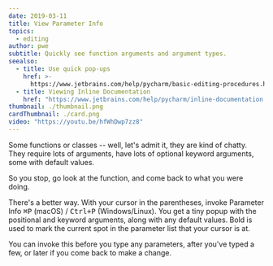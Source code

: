 ```yaml
---
date: 2019-03-11
title: View Parameter Info
topics:
  - editing
author: pwe
subtitle: Quickly see function arguments and argument types.
seealso:
  - title: Use quick pop-ups
    href: >-
      https://www.jetbrains.com/help/pycharm/basic-editing-procedures.html#quick_popups
  - title: Viewing Inline Documentation
    href: "https://www.jetbrains.com/help/pycharm/inline-documentation.html"
thumbnail: ./thumbnail.png
cardThumbnail: ./card.png
video: "https://youtu.be/hfWhDwp7zz8"
---
```


Some functions or classes -- well, let's admit it, they are kind of chatty. They require lots of arguments, have lots of optional keyword arguments, some with default values.

So you stop, go look at the function, and come back to what you were doing.

There's a better way. With your cursor in the parentheses, invoke Parameter Info <kbd>⌘P</kbd> (macOS) / <kbd>Ctrl+P</kbd> (Windows/Linux). You get a tiny popup with the positional and keyword arguments, along with any default values. Bold is used to mark the current spot in the parameter list that your cursor is at.

You can invoke this before you type any parameters, after you've typed a few, or later if you come back to make a change.
